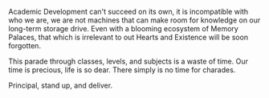 Academic Development can't succeed on its own, it is incompatible with who
we are, we are not machines that can make room for knowledge on our
long-term storage drive. Even with a blooming ecosystem of Memory Palaces,
that which is irrelevant to out Hearts and Existence will be soon forgotten.

This parade through classes, levels, and subjects is a waste of time. Our
time is precious, life is so dear. There simply is no time for charades.

Principal, stand up, and deliver.